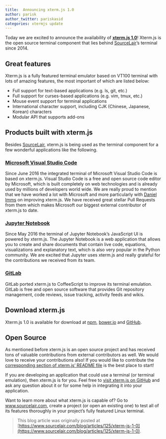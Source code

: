 ```yaml
---
title:  Announcing xterm.js 1.0
author: parisk
author_twitter: pariskasid
categories: xtermjs update
---
```


Today we are excited to announce the availability of **<a href="https://github.com/xtermjs/xterm.js" target="_blank">xterm.js 1.0</a>**! Xterm.js is the open source terminal component that lies behind [SourceLair](https://www.sourcelair.com)’s terminal since 2014.

## Great features

Xterm.js is a fully featured terminal emulator based on VT100 terminal with lots of amazing features, the most important of which are listed below:

- Full support for text-based applications (e.g. ls, git, etc.)
- Full support for curses-based applications (e.g. vim, tmux, etc.)
- Mouse event support for terminal applications
- International character support, including CJK (Chinese, Japanese, Korean) characters
- Modular API that supports add-ons

## Products built with xterm.js

Besides [SourceLair](https://www.sourcelair.com), xterm.js is being used as the terminal component for a few wonderful applications like the following.

### <a href="http://code.visualstudio.com/" target="_blank">Microsoft Visual Studio Code</a>

Since June 2016 the integrated terminal of Microsoft Visual Studio Code is based on xterm.js. Visual Studio Code is a free and open source code editor by Microsoft, which is built completely on web technologies and is already used by millions of developers world wide. We are really proud to mention that we have worked a lot with Microsoft and more particularly with <a href="https://github.com/Tyriar" target="_blank">Daniel Imms</a> on improving xterm.js. We have received great stellar Pull Requests from them which makes Microsoft our biggest external contributor of xterm.js to date.

### <a href="http://jupyter.org/" target="_blank">Jupyter Notebook</a>

Since May 2016 the terminal of Jupyter Notebook’s JavaScript UI is powered by xterm.js. The Jupyter Notebook is a web application that allows you to create and share documents that contain live code, equations, visualizations and explanatory text, which is also very popular in the Python community. We are excited that Jupyter uses xterm.js and really grateful for the contributions we received from its team.

### <a href="https://gitlab.com" target="_blank">GitLab</a>

GitLab ported xterm.js to CoffeeScript to improve its terminal emulation. GitLab is free and open source software that provides Git repository management, code reviews, issue tracking, activity feeds and wikis.

## Download xterm.js

Xterm.js 1.0 is available for download at <a href="https://npmjs.org/package/xterm" target="_blank">npm</a>,  <a href="https://libraries.io/bower/xterm.js" target="_blank">bower.io</a> and <a href="https://github.com/xtermjs/xterm.js/releases/tag/1.0.0" target="_blank">GitHub</a>.

## Open Source

As mentioned before xterm.js is an open source project and has received tons of valuable contributions from external contributors as well. We would love to receive your contributions also! If you would like to contribute the <a href="https://github.com/xtermjs/xterm.js#development-and-contribution" target="_blank">corresponding section of xterm.js’ README file</a> is the best place to start!

If you are developing an application that could use a terminal (or terminal emulation), then xterm.js is for you. Feel free to <a href="https://github.com/xtermjs/xterm.js" target="_blank">visit xterm.js on GitHub</a> and ask any question about it or for some help in integrating it into your application.

Want to learn more about what xterm.js is capable of? Go to <a href="https://www.sourcelair.com">www.sourcelair.com</a>, create a project (or open an existing one) to test all of its features thoroughly in your project’s fully featured Linux terminal.

> This blog article was originally posted at [https://www.sourcelair.com/blog/articles/125/xterm-js-1-0](https://www.sourcelair.com/blog/articles/125/xterm-js-1-0).